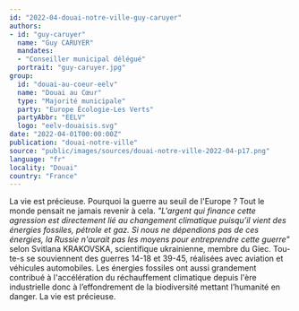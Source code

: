 ```yaml
---
id: "2022-04-douai-notre-ville-guy-caruyer"
authors:
- id: "guy-caruyer"
  name: "Guy CARUYER"
  mandates: 
  - "Conseiller municipal délégué"
  portrait: "guy-caruyer.jpg"
group:
  id: "douai-au-coeur-eelv"
  name: "Douai au Cœur"
  type: "Majorité municipale"
  party: "Europe Écologie-Les Verts"
  partyAbbr: "EELV"
  logo: "eelv-douaisis.svg"
date: "2022-04-01T00:00:00Z"
publication: "douai-notre-ville"
source: "public/images/sources/douai-notre-ville-2022-04-p17.png"
language: "fr"
locality: "Douai"
country: "France"
---
```


La vie est précieuse. Pourquoi la guerre au seuil de l'Europe ? Tout le monde pensait ne jamais revenir à cela. *"L'argent qui finance cette agression est directement lié au changement climatique puisqu’il vient des énergies fossiles, pétrole et gaz. Si nous ne dépendions pas de ces énergies, la Russie n'aurait pas les moyens pour entreprendre cette guerre"* selon Svitlana KRAKOVSKA, scientifique ukrainienne, membre du Giec. Tou-te-s se souviennent des guerres 14-18 et 39-45, réalisées avec aviation et véhicules automobiles. Les énergies fossiles ont aussi grandement contribué à l'accélération du réchauffement climatique depuis l'ère industrielle donc à l’effondrement de la biodiversité mettant l’humanité en danger. La vie est précieuse.

